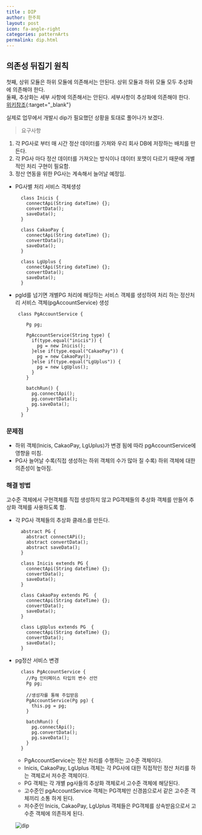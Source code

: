 ```yaml
---
title : DIP
author: 한주희
layout: post
icon: fa-angle-right
categories: patternArts
permalink: dip.html
---
```


## 의존성 뒤집기 원칙
  첫째, 상위 모듈은 하위 모듈에 의존해서는 안된다. 상위 모듈과 하위 모듈 모두 추상화에 의존해야 한다.  
  둘째, 추상화는 세부 사항에 의존해서는 안된다. 세부사항이 추상화에 의존해야 한다.  
  [위키참조](https://ko.wikipedia.org/wiki/%EC%9D%98%EC%A1%B4%EA%B4%80%EA%B3%84_%EC%97%AD%EC%A0%84_%EC%9B%90%EC%B9%99){:target="_blank"}
  
실제로 업무에서 개발시 dip가 필요했던 상황을 토대로 풀어나가 보겠다.
> 요구사항
  1. 각 PG사로 부터 매 시간 정산 데이터를 가져와 우리 회사 DB에 저장하는 배치를 만든다.
  2. 각 PG사 마다 정산 데이터를 가져오는 방식이나 데이터 포맷이 다르기 때문에 개별적인 처리 구현이 필요함.
  3. 정산 연동을 위한 PG사는 계속해서 늘어날 예정임.

* PG사별 처리 서비스 객체생성  
  ~~~
    class Inicis {
      connectApi(String dateTime) {}; 
      convertData(); 
      saveData();   
    }

    class CakaoPay {
      connectApi(String dateTime) {}; 
      convertData(); 
      saveData();   
    }

    class LgUplus {
      connectApi(String dateTime) {}; 
      convertData(); 
      saveData();   
    }
  ~~~
* pgId를 넘기면 개별PG 처리에 해당하는 서비스 객체를 생성하여 처리 하는 정산처리 서비스 객체(pgAccountService) 생성
  ~~~
   class PgAccountService {

      Pg pg;

      PgAccountService(String type) {
        if(type.equal("inicis")) {
          pg = new Inicis();
        }else if(type.equal("CakaoPay")) {
          pg = new CakaoPay();
        }else if(type.equal("LgUplus")) {
          pg = new LgUplus();
        }
      }

      batchRun() {    
        pg.connectApi();
        pg.convertData();
        pg.saveData();
      }  
    }
  ~~~
  
### 문제점
 * 하위 객체(Inicis, CakaoPay, LgUplus)가 변경 됨에 따라 pgAccountService에 영향을 미침. 
 * PG사 늘어날 수록(직접 생성하는 하위 객체의 수가 많아 질 수록) 하위 객체에 대한 의존성이 높아짐.
  
### 해결 방법
 고수준 객체에서 구현객체를 직접 생성하지 않고 PG객체들의 추상화 객체를 만들어 추상화 객체를 사용하도록 함.

* 각 PG사 객체들의 추상화 클래스를 만든다.
  ~~~
    abstract PG {
      abstract connectAPi();
      abstract convertData();
      abstract saveData();
    }

    class Inicis extends PG {
      connectApi(String dateTime) {}; 
      convertData(); 
      saveData();   
    }

    class CakaoPay extends PG  {
      connectApi(String dateTime) {}; 
      convertData(); 
      saveData();   
    }

    class LgUplus extends PG  {
      connectApi(String dateTime) {}; 
      convertData(); 
      saveData();   
    }
  ~~~

* pg정산 서비스 변경
  ~~~
    class PgAccountService {
      //Pg 인터페이스 타입의 변수 선언
      Pg pg; 
  
      //생성자를 통해 주입받음 
      PgAccountService(Pg pg) {
        this.pg = pg;             
      }

      batchRun() {    
        pg.connectApi();
        pg.convertData();
        pg.saveData();
      }  
    }
  ~~~
  
  * PgAccountService는 정산 처리를 수행하는 고수준 객체이다. 
  * Inicis, CakaoPay, LgUplus 객체는 각 PG사에 대한 직접적인 정산 처리를 하는 객체로서 저수준 객체이다.
  * PG 객체는 각 개별 pg사들의 추상화 객체로서 고수준 객체에 해당된다.
  * 고수준인 pgAccountService 객체는 PG객체만 신경씀으로서 같은 고수준 객체끼리 소통 하게 된다.
  * 저수준인 Inicis, CakaoPay, LgUplus 객체들은 PG객체를 상속받음으로서 고수준 객체에 의존하게 된다.
  
  ![dip]({{site.baseurl}}/assets/images/pattern/dip.png)
  
